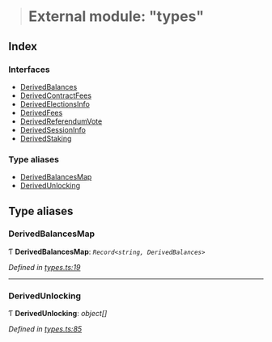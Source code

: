 > # External module: "types"

## Index

### Interfaces

* [DerivedBalances](../interfaces/_types_.derivedbalances.md)
* [DerivedContractFees](../interfaces/_types_.derivedcontractfees.md)
* [DerivedElectionsInfo](../interfaces/_types_.derivedelectionsinfo.md)
* [DerivedFees](../interfaces/_types_.derivedfees.md)
* [DerivedReferendumVote](../interfaces/_types_.derivedreferendumvote.md)
* [DerivedSessionInfo](../interfaces/_types_.derivedsessioninfo.md)
* [DerivedStaking](../interfaces/_types_.derivedstaking.md)

### Type aliases

* [DerivedBalancesMap](_types_.md#derivedbalancesmap)
* [DerivedUnlocking](_types_.md#derivedunlocking)

## Type aliases

###  DerivedBalancesMap

Ƭ **DerivedBalancesMap**: *`Record<string, DerivedBalances>`*

*Defined in [types.ts:19](https://github.com/polkadot-js/api/blob/f9a3f3e/packages/api-derive/src/types.ts#L19)*

___

###  DerivedUnlocking

Ƭ **DerivedUnlocking**: *object[]*

*Defined in [types.ts:85](https://github.com/polkadot-js/api/blob/f9a3f3e/packages/api-derive/src/types.ts#L85)*